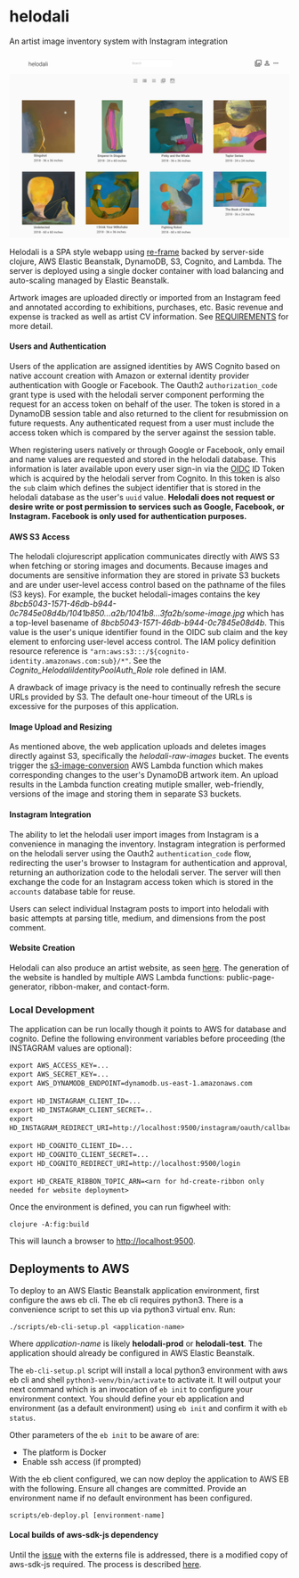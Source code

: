# helodali

An artist image inventory system with Instagram integration

![Helodali Screenshot](https://raw.githubusercontent.com/bskinny/helodali/master/resources/doc/images/helodali-screenshot.png)

Helodali is a SPA style webapp using [re-frame](https://github.com/Day8/re-frame) backed by server-side clojure, AWS Elastic Beanstalk, 
DynamoDB, S3, Cognito, and Lambda. The server is deployed using a single docker container with load balancing and auto-scaling managed by 
Elastic Beanstalk.

Artwork images are uploaded directly or imported from an Instagram feed and annotated according to exhibitions, purchases, etc.
Basic revenue and expense is tracked as well as artist CV information. See [REQUIREMENTS](docs/REQUIREMENTS.md) for more detail. 

#### Users and Authentication
Users of the application are assigned identities by AWS Cognito based on native account creation with Amazon or 
external identity provider authentication with Google or Facebook. The Oauth2 `authorization_code` grant type is used with the helodali
server component performing the request for an access token on behalf of the user. The token is stored in a DynamoDB session table and also
returned to the client for resubmission on future requests. Any authenticated request from a user must include the access token which
is compared by the server against the session table.

When registering users natively or through Google or Facebook, only email and name values are requested and stored in the helodali 
database. This information is later available upon every user sign-in via the [OIDC](https://openid.net/specs/openid-connect-core-1_0.html) 
ID Token which is acquired by the helodali server from Cognito. In this token is also the `sub` claim which defines the subject identifier that
is stored in the helodali database as the user's `uuid` value. **Helodali does not request or desire write or post permission to 
services such as Google, Facebook, or Instagram. Facebook is only used for authentication purposes.**


#### AWS S3 Access
The helodali clojurescript application communicates directly with AWS S3 when fetching or storing images and documents.
Because images and documents are sensitive information they are stored in private S3 buckets and are under user-level access control
based on the pathname of the files (S3 keys). For example, the bucket helodali-images contains the key 
_8bcb5043-1571-46db-b944-0c7845e08d4b/1041b850...a2b/1041b8...3fa2b/some-image.jpg_
which has a top-level basename of _8bcb5043-1571-46db-b944-0c7845e08d4b_. This value is the user's unique identifier found in the
OIDC sub claim and the key element to enforcing user-level access control. The IAM policy definition resource reference is
`"arn:aws:s3:::/${cognito-identity.amazonaws.com:sub}/*"`. See the _Cognito_HelodaliIdentityPoolAuth_Role_ role defined in IAM.

A drawback of image privacy is the need to continually refresh the secure URLs provided by S3. The default one-hour timeout of the URLs is
excessive for the purposes of this application.

#### Image Upload and Resizing
As mentioned above, the web application uploads and deletes images directly against S3, specifically the _helodali-raw-images_ bucket.
The events trigger the [s3-image-conversion](lambda/s3-image-conversion/README.md) AWS Lambda function which makes corresponding changes to the user's DynamoDB artwork item. An upload results in 
the Lambda function creating mutiple smaller, web-friendly, versions of the image and storing them in separate S3 buckets.

#### Instagram Integration
The ability to let the helodali user import images from Instagram is a convenience in managing the inventory. Instagram integration 
is performed on the helodali server using the Oauth2 `authentication_code` flow, redirecting the user's browser to Instagram for authentication 
and approval, returning an authorization code to the helodali server. The server will then exchange the code for an Instagram access 
token which is stored in the `accounts` database table for reuse. 

Users can select individual Instagram posts to import into helodali with basic attempts at parsing title, medium, and dimensions from the 
post comment.

#### Website Creation
Helodali can also produce an artist website, as seen [here](https://mayalane.com). The generation of the website is handled by
multiple AWS Lambda functions: public-page-generator, ribbon-maker, and contact-form.


### Local Development

The application can be run locally though it points to AWS for database and cognito. 
Define the following environment variables before proceeding (the INSTAGRAM values are optional):

```
export AWS_ACCESS_KEY=...
export AWS_SECRET_KEY=...
export AWS_DYNAMODB_ENDPOINT=dynamodb.us-east-1.amazonaws.com

export HD_INSTAGRAM_CLIENT_ID=...
export HD_INSTAGRAM_CLIENT_SECRET=..
export HD_INSTAGRAM_REDIRECT_URI=http://localhost:9500/instagram/oauth/callback

export HD_COGNITO_CLIENT_ID=...
export HD_COGNITO_CLIENT_SECRET=...
export HD_COGNITO_REDIRECT_URI=http://localhost:9500/login

export HD_CREATE_RIBBON_TOPIC_ARN=<arn for hd-create-ribbon only needed for website deployment>
```

Once the environment is defined, you can run figwheel with:

```
clojure -A:fig:build
```

This will launch a browser to [http://localhost:9500](http://localhost:9500).


## Deployments to AWS

To deploy to an AWS Elastic Beanstalk application environment, first configure the aws eb cli. The eb cli requires python3.
There is a convenience script to set this up via python3 virtual env. Run:

```
./scripts/eb-cli-setup.pl <application-name>
```
Where _application-name_ is likely __helodali-prod__ or __helodali-test__. The application should already be configured in AWS Elastic
Beanstalk. 

The `eb-cli-setup.pl` script will install a local python3 environment with aws eb cli and 
shell `python3-venv/bin/activate` to activate it. It will output your next command which is an invocation of `eb init` to 
configure your environment context. You should define your eb application and environment (as a default environment) using `eb init`
and confirm it with `eb status`. 

Other parameters of the `eb init` to be aware of are:
* The platform is Docker
* Enable ssh access (if prompted)

With the eb client configured, we can now deploy the application to AWS EB with the following. Ensure all changes are committed.
Provide an environment name if no default environment has been configured.

```
scripts/eb-deploy.pl [environment-name]
```



#### Local builds of aws-sdk-js dependency
Until the [issue](https://github.com/cljsjs/packages/issues/1619) with the externs file is addressed, there is a modified copy of 
aws-sdk-js required. The process is described [here](docs/CLJSJS.md).

